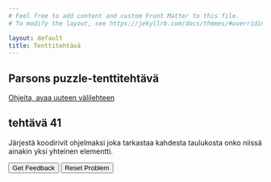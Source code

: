 ```yaml
---
# Feel free to add content and custom Front Matter to this file.
# To modify the layout, see https://jekyllrb.com/docs/themes/#overriding-theme-defaults

layout: default
title: Tenttitehtävä
---
```


## Parsons puzzle-tenttitehtävä 
[Ohjeita, avaa uuteen välilehteen](../ohjeet.md)



## tehtävä 41
Järjestä koodirivit ohjelmaksi joka tarkastaa kahdesta taulukosta onko niissä ainakin yksi yhteinen elementti. 
<div id="P41-sortableTrash" class="sortable-code"></div> 
<div id="P41-sortable" class="sortable-code"></div> 
<div style="clear:both;"></div> 
<p> 
    <input id="P41-feedbackLink" value="Get Feedback" type="button" /> 
    <input id="P41-newInstanceLink" value="Reset Problem" type="button" /> 
</p> 
<script type="text/javascript"> 
(function(){
  var initial = "function check_common_element(arra1, arra2) {\n" +
    "  for (var i = 0; i < arra1.length; i++)\n" +
    "  {\n" +
    "    if (arra2.indexOf(arra1[i]) != -1) \n" +
    "      return true;\n" +
    "  }\n" +
    "  return false;\n" +
    "} \\n console.log(check_common_element([1,2,3], [3,4,5]));  \\n ";
  var parsonsPuzzle = new ParsonsWidget({
    "sortableId": "P41-sortable",
    "max_wrong_lines": 10,
    "grader": ParsonsWidget._graders.LineBasedGrader,
    "exec_limit": 2500,
    "can_indent": true,
    "x_indent": 50,
    "lang": "en",
    "trashId": "P41-sortableTrash"
  });
  parsonsPuzzle.init(initial);
  parsonsPuzzle.shuffleLines();
  $("#P41-newInstanceLink").click(function(event){ 
      event.preventDefault(); 
      parsonsPuzzle.shuffleLines(); 
  }); 
  $("#P41-feedbackLink").click(function(event){ 
      event.preventDefault(); 
      parsonsPuzzle.getFeedback(); 
  }); 
})(); 
</script>

